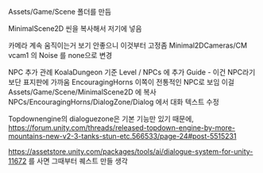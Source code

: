 Assets/Game/Scene 폴더를 만듬

MinimalScene2D 씬을 복사해서 저기에 넣음

카메라 계속 움직이는거 보기 안좋으니 이것부터 고정좀
	Minimal2DCameras/CM vcam1 의 Noise 를 none으로 변경

NPC 추가 관례
	KoalaDungeon 기준
	Level / NPCs 에 추가
		Guide - 이건 NPC라기보단 표지판에 가까움
		EncouragingHorns
			이쪽이 전통적인 NPC로 보임
			이걸 Assets/Game/Scene/MinimalScene2D 에 복사
			NPCs/EncouragingHorns/DialogZone/Dialog
				에서 대화 텍스트 수정

Topdownengine의 dialoguezone은 기본 기능만 있기 때문에, 
https://forum.unity.com/threads/released-topdown-engine-by-more-mountains-new-v2-3-tanks-stun-etc.566533/page-24#post-5515231

https://assetstore.unity.com/packages/tools/ai/dialogue-system-for-unity-11672
를 사면 그때부터 퀘스트 만들 생각